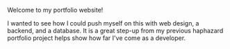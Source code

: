 Welcome to my portfolio website!

I wanted to see how I could push myself on this with web design, a backend, and a database.  It is a great step-up from my previous haphazard portfolio project helps show how far I've come as a developer.

